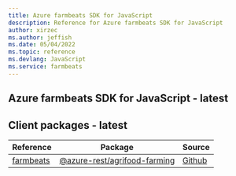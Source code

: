 ```yaml
---
title: Azure farmbeats SDK for JavaScript
description: Reference for Azure farmbeats SDK for JavaScript
author: xirzec
ms.author: jeffish
ms.date: 05/04/2022
ms.topic: reference
ms.devlang: JavaScript
ms.service: farmbeats
---
```

## Azure farmbeats SDK for JavaScript - latest
## Client packages - latest
| Reference | Package | Source |
|---|---|---|
|[farmbeats](javascript/api/overview/azure/agrifood-farming-rest-readme)|[@azure-rest/agrifood-farming](https://www.npmjs.com/package/@azure-rest/agrifood-farming)|[Github](https://github.com/Azure/azure-sdk-for-js)|

